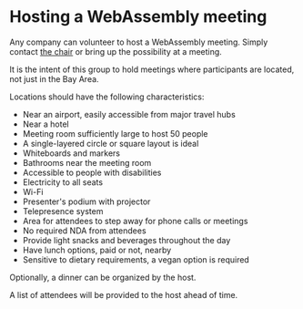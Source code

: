 # Hosting a WebAssembly meeting

Any company can volunteer to host a WebAssembly meeting. Simply contact
[the chair](https://www.w3.org/community/webassembly/) or bring up the
possibility at a meeting.

It is the intent of this group to hold meetings where participants are located,
not just in the Bay Area.

Locations should have the following characteristics:

* Near an airport, easily accessible from major travel hubs
* Near a hotel
* Meeting room sufficiently large to host 50 people
* A single-layered circle or square layout is ideal
* Whiteboards and markers
* Bathrooms near the meeting room
* Accessible to people with disabilities
* Electricity to all seats
* Wi-Fi
* Presenter's podium with projector
* Telepresence system
* Area for attendees to step away for phone calls or meetings
* No required NDA from attendees
* Provide light snacks and beverages throughout the day
* Have lunch options, paid or not, nearby
* Sensitive to dietary requirements, a vegan option is required

Optionally, a dinner can be organized by the host.

A list of attendees will be provided to the host ahead of time.
